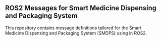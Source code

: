 ## ROS2 Messages for Smart Medicine Dispensing and Packaging System

This repository contains message definitions tailored for the Smart Medicine Dispensing and Packaging System (SMDPS) using in ROS2. 
